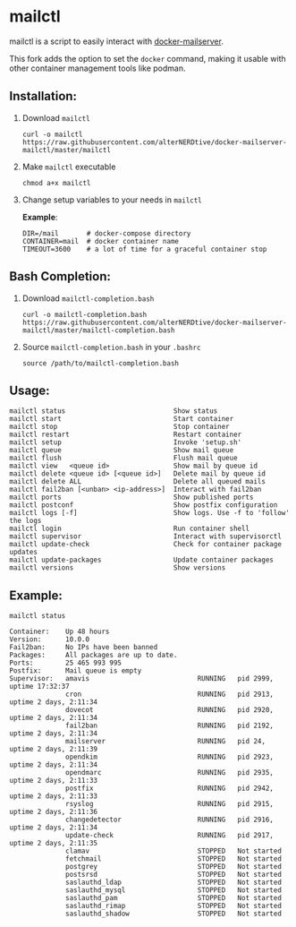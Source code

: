# mailctl

mailctl is a script to easily interact with [docker-mailserver](https://github.com/docker-mailserver/docker-mailserver/).

This fork adds the option to set the `docker` command, making it usable with 
other container management tools like podman.

## Installation:

1. Download `mailctl`

       curl -o mailctl https://raw.githubusercontent.com/alterNERDtive/docker-mailserver-mailctl/master/mailctl

1. Make `mailctl` executable

       chmod a+x mailctl

1. Change setup variables to your needs in `mailctl`

   **Example**:

       DIR=/mail       # docker-compose directory
       CONTAINER=mail  # docker container name
       TIMEOUT=3600    # a lot of time for a graceful container stop

## Bash Completion:

1. Download `mailctl-completion.bash`

       curl -o mailctl-completion.bash https://raw.githubusercontent.com/alterNERDtive/docker-mailserver-mailctl/master/mailctl-completion.bash

2. Source `mailctl-completion.bash` in your `.bashrc`

       source /path/to/mailctl-completion.bash

## Usage:

    mailctl status                           Show status
    mailctl start                            Start container
    mailctl stop                             Stop container
    mailctl restart                          Restart container
    mailctl setup                            Invoke 'setup.sh'
    mailctl queue                            Show mail queue
    mailctl flush                            Flush mail queue
    mailctl view   <queue id>                Show mail by queue id
    mailctl delete <queue id> [<queue id>]   Delete mail by queue id
    mailctl delete ALL                       Delete all queued mails
    mailctl fail2ban [<unban> <ip-address>]  Interact with fail2ban
    mailctl ports                            Show published ports
    mailctl postconf                         Show postfix configuration
    mailctl logs [-f]                        Show logs. Use -f to 'follow' the logs
    mailctl login                            Run container shell
    mailctl supervisor                       Interact with supervisorctl
    mailctl update-check                     Check for container package updates
    mailctl update-packages                  Update container packages
    mailctl versions                         Show versions

## Example:

`mailctl status`

    Container:    Up 48 hours
    Version:      10.0.0
    Fail2ban:     No IPs have been banned
    Packages:     All packages are up to date.
    Ports:        25 465 993 995
    Postfix:      Mail queue is empty
    Supervisor:   amavis                           RUNNING   pid 2999, uptime 17:32:37
                  cron                             RUNNING   pid 2913, uptime 2 days, 2:11:34
                  dovecot                          RUNNING   pid 2920, uptime 2 days, 2:11:34
                  fail2ban                         RUNNING   pid 2192, uptime 2 days, 2:11:34
                  mailserver                       RUNNING   pid 24,   uptime 2 days, 2:11:39
                  opendkim                         RUNNING   pid 2923, uptime 2 days, 2:11:34
                  opendmarc                        RUNNING   pid 2935, uptime 2 days, 2:11:33
                  postfix                          RUNNING   pid 2942, uptime 2 days, 2:11:33
                  rsyslog                          RUNNING   pid 2915, uptime 2 days, 2:11:36
                  changedetector                   RUNNING   pid 2916, uptime 2 days, 2:11:34
                  update-check                     RUNNING   pid 2917, uptime 2 days, 2:11:35
                  clamav                           STOPPED   Not started
                  fetchmail                        STOPPED   Not started
                  postgrey                         STOPPED   Not started
                  postsrsd                         STOPPED   Not started
                  saslauthd_ldap                   STOPPED   Not started
                  saslauthd_mysql                  STOPPED   Not started
                  saslauthd_pam                    STOPPED   Not started
                  saslauthd_rimap                  STOPPED   Not started
                  saslauthd_shadow                 STOPPED   Not started
